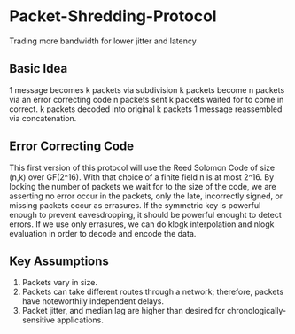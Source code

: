 # Packet-Shredding-Protocol
Trading more bandwidth for lower jitter and latency

## Basic Idea
1 message becomes k packets via subdivision
k packets become n packets via an error correcting code
n packets sent
k packets waited for to come in correct.
k packets decoded into original k packets
1 message reassembled via concatenation.

## Error Correcting Code
This first version of this protocol will use the Reed Solomon Code of size (n,k) over GF(2^16).
With that choice of a finite field n is at most 2^16.
By locking the number of packets we wait for to the size of the code, we are asserting no error occur in the packets, only the late, incorrectly signed, or missing packets occur as errasures.
If the symmetric key is powerful enough to prevent eavesdropping, it should be powerful enought to detect errors.
If we use only errasures, we can do klogk interpolation and nlogk evaluation in order to decode and encode the data.

## Key Assumptions
1. Packets vary in size.
2. Packets can take different routes through a network; therefore, packets have noteworthily independent delays.
3. Packet jitter, and median lag are higher than desired for chronologically-sensitive applications.
